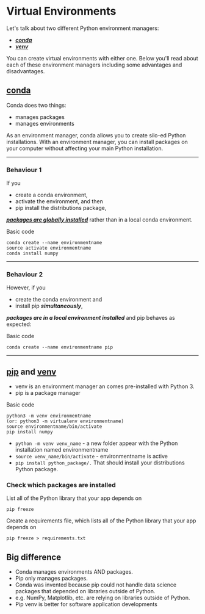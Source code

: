 # Virtual Environments
Let's talk about two different Python environment managers: 
- [***conda***](https://conda.io/en/latest/)
- [***venv***](https://virtualenv.pypa.io/en/latest/)
    
You can create virtual environments with either one. Below you'll read about each of these environment managers including some advantages and disadvantages. 

## [conda](https://conda.io/en/latest/) 
Conda does two things: 
- manages packages
- manages environments

As an environment manager, conda allows you to create silo-ed Python installations. With an environment manager, you can install packages on your computer without affecting your main Python installation.

***
### Behaviour 1
If you 
- create a conda environment, 
- activate the environment, and then 
- pip install the distributions package, 

[***packages are globally installed***](https://github.com/ContinuumIO/anaconda-issues/issues/1429) rather than in a local conda environment. 

Basic code
```
conda create --name environmentname
source activate environmentname
conda install numpy
```

***
### Behaviour 2
However, if you 
- create the conda environment and 
- install pip ***simultaneously***, 

***packages are in a local environment installed*** and  pip behaves as expected:

Basic code 
```
conda create --name environmentname pip
```
***

## [pip](https://pypi.org/) and [venv](https://virtualenv.pypa.io/en/latest/)
- venv is an environment manager an comes pre-installed with Python 3. 
- pip is a package manager

Basic code
```
python3 -m venv environmentname
(or: python3 -m virtualenv environmentname)
source environmentname/bin/activate
pip install numpy
```

- `python -m venv venv_name` - a new folder appear with the Python installation named environmentname
- `source venv_name/bin/activate` - environmentname is active
- `pip install python_package/.` That should install your distributions Python package.


### Check which packages are installed 
List all of the Python library that your app depends on
  ```
  pip freeze
  ```

Create a requirements file, which lists all of the Python library that your app depends on
  ```
  pip freeze > requirements.txt
  ```

## Big difference
- Conda manages environments AND packages. 
- Pip only manages packages.
- Conda was invented because pip could not handle data science packages that depended on libraries outside of Python. 
- e.g. NumPy, Matplotlib, etc. are relying on libraries outside of Python.
- Pip venv is better for software application developments